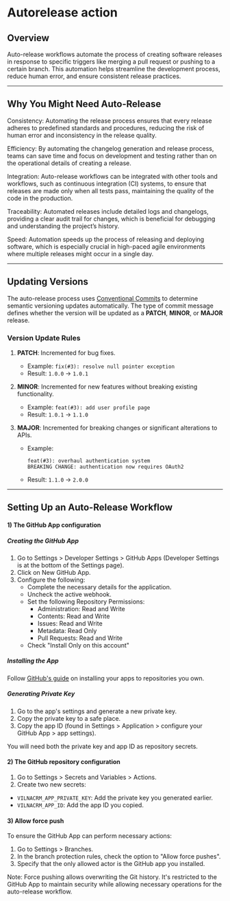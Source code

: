# Autorelease action

## Overview

Auto-release workflows automate the process of creating software releases in response to specific triggers like merging a pull request or pushing to a certain branch. This automation helps streamline the development process, reduce human error, and ensure consistent release practices.

---

## Why You Might Need Auto-Release

Consistency: Automating the release process ensures that every release adheres to predefined standards and procedures, reducing the risk of human error and inconsistency in the release quality.

Efficiency: By automating the changelog generation and release process, teams can save time and focus on development and testing rather than on the operational details of creating a release.

Integration: Auto-release workflows can be integrated with other tools and workflows, such as continuous integration (CI) systems, to ensure that releases are made only when all tests pass, maintaining the quality of the code in the production.

Traceability: Automated releases include detailed logs and changelogs, providing a clear audit trail for changes, which is beneficial for debugging and understanding the project’s history.

Speed: Automation speeds up the process of releasing and deploying software, which is especially crucial in high-paced agile environments where multiple releases might occur in a single day.

---

## Updating Versions

The auto-release process uses [Conventional Commits](https://www.conventionalcommits.org/en/v1.0.0/) to determine semantic versioning updates automatically. The type of commit message defines whether the version will be updated as a **PATCH**, **MINOR**, or **MAJOR** release.

### Version Update Rules

1. **PATCH**: Incremented for bug fixes.
    - Example: `fix(#3): resolve null pointer exception`
    - Result: `1.0.0` → `1.0.1`

2. **MINOR**: Incremented for new features without breaking existing functionality.
    - Example: `feat(#3): add user profile page`
    - Result: `1.0.1` → `1.1.0`

3. **MAJOR**: Incremented for breaking changes or significant alterations to APIs.
    - Example:
      ```
      feat(#3): overhaul authentication system
      BREAKING CHANGE: authentication now requires OAuth2
      ```
    - Result: `1.1.0` → `2.0.0`

---

## Setting Up an Auto-Release Workflow

#### 1) The GitHub App configuration

##### Creating the GitHub App

1. Go to Settings > Developer Settings > GitHub Apps (Developer Settings is at the bottom of the Settings page).
2. Click on New GitHub App.
3. Configure the following:
   - Complete the necessary details for the application.
   - Uncheck the active webhook.
   - Set the following Repository Permissions:
     - Administration: Read and Write
     - Contents: Read and Write
     - Issues: Read and Write
     - Metadata: Read Only
     - Pull Requests: Read and Write
   - Check "Install Only on this account"

##### Installing the App

Follow [GitHub's guide](https://docs.github.com/en/apps/using-github-apps/installing-your-own-github-app) on installing your apps to repositories you own.

##### Generating Private Key

1. Go to the app's settings and generate a new private key.
2. Copy the private key to a safe place.
3. Copy the app ID (found in Settings > Application > configure your GitHub App > app settings).

You will need both the private key and app ID as repository secrets.

#### 2) The GitHub repository configuration

1. Go to Settings > Secrets and Variables > Actions.
2. Create two new secrets:

- `VILNACRM_APP_PRIVATE_KEY`: Add the private key you generated earlier.
- `VILNACRM_APP_ID`: Add the app ID you copied.

#### 3) Allow force push

To ensure the GitHub App can perform necessary actions:

1. Go to Settings > Branches.
2. In the branch protection rules, check the option to "Allow force pushes".
3. Specify that the only allowed actor is the GitHub app you installed.

Note: Force pushing allows overwriting the Git history. It's restricted to the GitHub App to maintain security while allowing necessary operations for the auto-release workflow.
